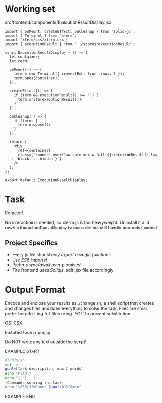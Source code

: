 # Working set

src/frontend/components/ExecutionResultDisplay.jsx:
```
import { onMount, createEffect, onCleanup } from 'solid-js';
import { Terminal } from 'xterm';
import 'xterm/css/xterm.css';
import { executionResult } from '../stores/executionResult';

const ExecutionResultDisplay = () => {
  let container;
  let term;

  onMount(() => {
    term = new Terminal({ convertEol: true, rows: 7 });
    term.open(container);
  });

  createEffect(() => {
    if (term && executionResult() !== '') {
      term.write(executionResult());
    }
  });

  onCleanup(() => {
    if (term) {
      term.dispose();
    }
  });

  return (
    <div 
      ref={container} 
      class={`rounded overflow-auto max-w-full ${executionResult() !== '' ? 'block' : 'hidden'}`}
    />
  );
};

export default ExecutionResultDisplay;

```


# Task

Refactor!

No interaction is needed, so xterm.js is too heavyweight.
Uninstall it and rewrite ExecutionResultDisplay to use a div
but still handle ansi color codes!



## Project Specifics

- Every js file should *only export a single function*!
- Use *ES6 imports*!
- Prefer *async/await* over promises!
- The frontend uses *Solidjs*, edit .jsx file accordingly


# Output Format

Encode and enclose your results as ./change.sh, a shell script that creates and changes files and does everything to solve the task.
Files are small, prefer heredoc-ing full files using 'EOF' to prevent substitution.

OS: OSX

Installed tools: npm, jq


Do NOT write any text outside the script!

EXAMPLE START

```sh
#!/bin/sh
set -e
goal=[Task description, max 7 words]
echo "Plan:"
echo "1. [...]"
[Commands solving the task]
echo "\033[32mDone: $goal\033[0m\n"
```

EXAMPLE END


